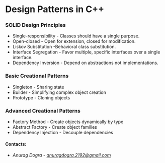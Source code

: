 # Design Patterns in C++

### SOLID Design Principles
* Single-responsibility - Classes should have a single purpose.
* Open-closed - Open for extension, closed for modification.
* Liskov Substitution -Behavioral class substitution.
* Interface Segregation - Favor multiple, specific interfaces over a single interface.
* Dependency Inversion - Depend on abstractions not implementations.

### Basic Creational Patterns
* Singleton - Sharing state
* Builder - Simplifying complex object creation
* Prototype - Cloning objects

### Advanced Creational Patterns
* Factory Method - Create objects dynamically by type
* Abstract Factory - Create object families
* Dependency Injection - Decouple dependencies

#### Contacts:
* <em>Anurag Dogra - anuragdogra.2192@gmail.com </em>
